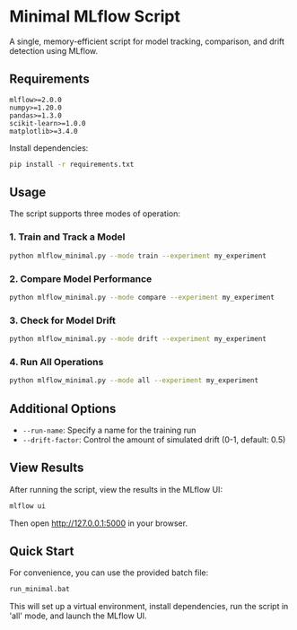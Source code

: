 # Minimal MLflow Script

A single, memory-efficient script for model tracking, comparison, and drift detection using MLflow.

## Requirements

```
mlflow>=2.0.0
numpy>=1.20.0
pandas>=1.3.0
scikit-learn>=1.0.0
matplotlib>=3.4.0
```

Install dependencies:
```bash
pip install -r requirements.txt
```

## Usage

The script supports three modes of operation:

### 1. Train and Track a Model

```bash
python mlflow_minimal.py --mode train --experiment my_experiment
```

### 2. Compare Model Performance

```bash
python mlflow_minimal.py --mode compare --experiment my_experiment
```

### 3. Check for Model Drift

```bash
python mlflow_minimal.py --mode drift --experiment my_experiment
```

### 4. Run All Operations

```bash
python mlflow_minimal.py --mode all --experiment my_experiment
```

## Additional Options

- `--run-name`: Specify a name for the training run
- `--drift-factor`: Control the amount of simulated drift (0-1, default: 0.5)

## View Results

After running the script, view the results in the MLflow UI:

```bash
mlflow ui
```

Then open http://127.0.0.1:5000 in your browser.

## Quick Start

For convenience, you can use the provided batch file:

```bash
run_minimal.bat
```

This will set up a virtual environment, install dependencies, run the script in 'all' mode, and launch the MLflow UI.